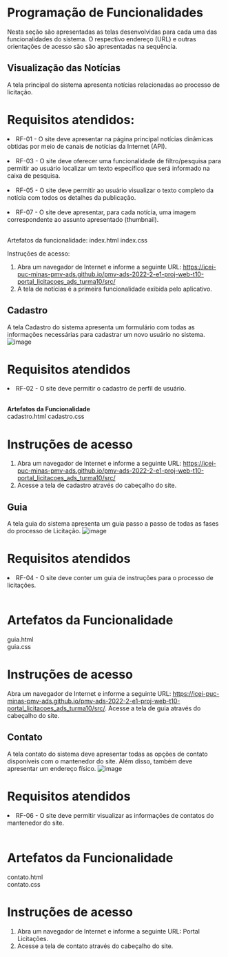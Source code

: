 # Programação de Funcionalidades

Nesta seção são apresentadas as telas desenvolvidas para cada uma das funcionalidades do sistema. O respectivo endereço (URL) e outras orientações de acesso são são apresentadas na sequência.

## Visualização das Notícias
A tela principal do sistema apresenta notícias relacionadas ao processo de licitação.

# Requisitos atendidos: 
  <li>RF-01 - O site deve apresentar na página principal notícias dinâmicas obtidas por meio de canais de notícias da Internet (API).</li><br>
  <li>RF-03 - O site deve oferecer uma funcionalidade de filtro/pesquisa para permitir ao usuário localizar um texto específico que será informado na caixa de pesquisa. </li><br>
<li>RF-05 - O site deve permitir ao usuário visualizar o texto completo da notícia com todos os detalhes da publicação.</li><br>
<li>RF-07 - O site deve apresentar, para cada notícia, uma imagem correspondente ao assunto apresentado (thumbnail).</li><br>

Artefatos da funcionalidade: 
  index.html 
  index.css 

Instruções de acesso: 
1.	Abra um navegador de Internet e informe a seguinte URL: https://icei-puc-minas-pmv-ads.github.io/pmv-ads-2022-2-e1-proj-web-t10-portal_licitacoes_ads_turma10/src/
2.	A tela de notícias é a primeira funcionalidade exibida pelo aplicativo.

## Cadastro
A tela Cadastro do sistema apresenta um formulário com todas as informações necessárias para cadastrar um novo usuário no sistema.
![image](https://user-images.githubusercontent.com/63524496/207148493-dec6e365-ce12-4c77-94d0-13c2528af106.png)

# Requisitos atendidos 
<li> RF-02 - O site deve permitir o cadastro de perfil de usuário. </li> <br>

<strong> Artefatos da Funcionalidade </strong> <br>
cadastro.html
cadastro.css

# Instruções de acesso
1. Abra um navegador de Internet e informe a seguinte URL: https://icei-puc-minas-pmv-ads.github.io/pmv-ads-2022-2-e1-proj-web-t10-portal_licitacoes_ads_turma10/src/
2. Acesse a tela de cadastro através do cabeçalho do site.

## Guia
A tela guia do sistema apresenta um guia passo a passo de todas as fases do processo de Licitação.
![image](https://user-images.githubusercontent.com/63524496/207148869-09f323a5-f3f9-4eff-8227-52351933a813.png)

# Requisitos atendidos
<li> RF-04 - O site deve conter um guia de instruções para o processo de licitações. </li> <br>

# Artefatos da Funcionalidade
guia.html <br>
guia.css <br>

# Instruções de acesso
Abra um navegador de Internet e informe a seguinte URL: https://icei-puc-minas-pmv-ads.github.io/pmv-ads-2022-2-e1-proj-web-t10-portal_licitacoes_ads_turma10/src/.
Acesse a tela de guia através do cabeçalho do site.

## Contato
A tela contato do sistema deve apresentar todas as opções de contato disponíveis com o mantenedor do site. Além disso, também deve apresentar um endereço físico.
![image](https://user-images.githubusercontent.com/63524496/207149010-beb3f8bc-977e-4d76-9477-449e9414472d.png)

# Requisitos atendidos
<li> RF-06 - O site deve permitir visualizar as informações de contatos do mantenedor do site. </li> <br>

# Artefatos da Funcionalidade
contato.html <br>
contato.css <br>

# Instruções de acesso
1. Abra um navegador de Internet e informe a seguinte URL: Portal Licitações.
2. Acesse a tela de contato através do cabeçalho do site.















